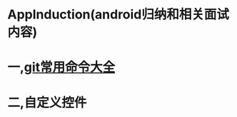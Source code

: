 # AppInduction(android归纳和相关面试内容)
# 一,[git常用命令大全](https://github.com/ReberKottlin/AppInduction/blob/master/GitCommand/documents.md "git常用命令大全")
# 二,自定义控件
